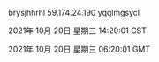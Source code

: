 brysjhhrhl 59.174.24.190 yqqlmgsycl

2021年 10月 20日 星期三 14:20:01 CST

2021年 10月 20日 星期三 06:20:01 GMT
